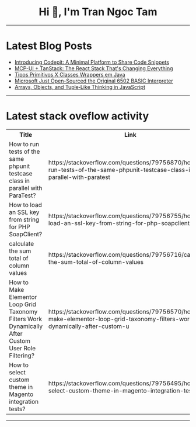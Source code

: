 <h1 align="center">Hi 👋, I'm Tran Ngoc Tam</h1>

---

# Latest Blog Posts 
<!-- BLOG-POST-LIST:START -->
- [Introducing Codepit: A Minimal Platform to Share Code Snippets](https://dev.to/jiordiviera/introducing-codepit-a-minimal-platform-to-share-code-snippets-10bc)
- [MCP-UI + TanStack: The React Stack That&#39;s Changing Everything](https://dev.to/shiva_shanker_k/mcp-ui-tanstack-the-react-stack-thats-changing-everything-8ah)
- [Tipos Primitivos X Classes Wrappers em Java](https://dev.to/cassius_rocha/tipos-primitivos-x-classes-wrappers-em-java-224c)
- [Microsoft Just Open-Sourced the Original 6502 BASIC Interpreter](https://dev.to/shiva_shanker_k/microsoft-just-open-sourced-the-original-6502-basic-interpreter-559o)
- [Arrays, Objects, and Tuple‑Like Thinking in JavaScript](https://dev.to/anik_sikder_313/arrays-objects-and-tuple-like-thinking-in-javascript-3opi)
<!-- BLOG-POST-LIST:END -->

---

# Latest stack oveflow activity
<table>
  <tr><th>Title</th><th>Link</th></tr>
  <!-- STACKOVERFLOW:START --><tr><td>How to run tests of the same phpunit testcase class in parallel with ParaTest?</td><td>https://stackoverflow.com/questions/79756870/how-to-run-tests-of-the-same-phpunit-testcase-class-in-parallel-with-paratest</td></tr><tr><td>How to load an SSL key from string for PHP SoapClient?</td><td>https://stackoverflow.com/questions/79756755/how-to-load-an-ssl-key-from-string-for-php-soapclient</td></tr><tr><td>calculate the sum total of column values</td><td>https://stackoverflow.com/questions/79756716/calculate-the-sum-total-of-column-values</td></tr><tr><td>How to Make Elementor Loop Grid Taxonomy Filters Work Dynamically After Custom User Role Filtering?</td><td>https://stackoverflow.com/questions/79756570/how-to-make-elementor-loop-grid-taxonomy-filters-work-dynamically-after-custom-u</td></tr><tr><td>How to select custom theme in Magento integration tests?</td><td>https://stackoverflow.com/questions/79756495/how-to-select-custom-theme-in-magento-integration-tests</td></tr><!-- STACKOVERFLOW:END -->
</table>

---


